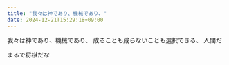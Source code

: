 ```yaml
---
title: "我々は神であり、機械であり、"
date: 2024-12-21T15:29:18+09:00
---
```

我々は神であり、機械であり、
成ることも成らないことも選択できる、
人間だ

まるで将棋だな
